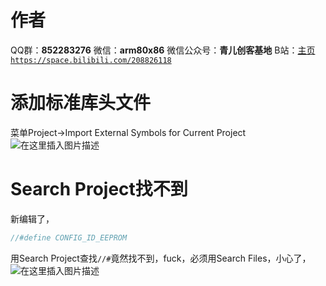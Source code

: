 ﻿# 作者
QQ群：**852283276**
微信：**arm80x86**
微信公众号：**青儿创客基地**
B站：[主页 `https://space.bilibili.com/208826118`](https://space.bilibili.com/208826118)

# 添加标准库头文件
菜单Project->Import External Symbols for Current Project
![在这里插入图片描述](https://img-blog.csdnimg.cn/20190215111115740.PNG?x-oss-process=image/watermark,type_ZmFuZ3poZW5naGVpdGk,shadow_10,text_aHR0cHM6Ly9ibG9nLmNzZG4ubmV0L1podV9aaHVfMjAwOQ==,size_16,color_FFFFFF,t_70)
# Search Project找不到
新编辑了，
```c
//#define CONFIG_ID_EEPROM
```
用Search Project查找`//#`竟然找不到，fuck，必须用Search Files，小心了，
![在这里插入图片描述](https://img-blog.csdnimg.cn/20190308154719167.png?x-oss-process=image/watermark,type_ZmFuZ3poZW5naGVpdGk,shadow_10,text_aHR0cHM6Ly9ibG9nLmNzZG4ubmV0L1podV9aaHVfMjAwOQ==,size_16,color_FFFFFF,t_70)

